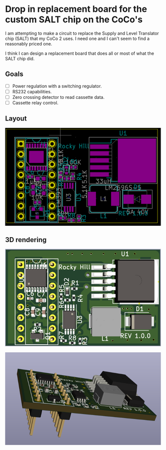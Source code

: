 # Drop in replacement board for the custom SALT chip on the CoCo's

I am attempting to make a circuit to replace the Supply and Level Translator chip (SALT) that my CoCo 2 uses.
I need one and I can't seem to find a reasonably priced one.

I think I can design a replacement board that does all or most of what the SALT chip did.

## Goals
- [ ] Power regulation with a switching regulator.
- [ ] RS232 capabilities.
- [ ] Zero crossing detector to read cassette data.
- [ ] Cassette relay control.

## Layout
![Layout](images/salt_layout.png?raw=true "Component layout")

## 3D rendering
![Top view](images/salt_top.png?raw=true "Top view")
<br>
<br>
![Top view](images/salt_side.png?raw=true "Top view")
